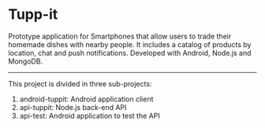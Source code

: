 # Tupp-it

Prototype application for Smartphones that allow users to trade their homemade dishes with nearby people. It includes a catalog of products by location, chat and push notifications. Developed with Android, Node.js and MongoDB.

***************
This project is divided in three sub-projects:
  1. android-tuppit: Android application client
  2. api-tuppit: Node.js back-end API
  3. api-test: Android application to test the API

